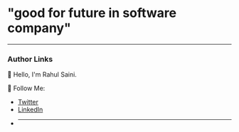 # "good for future in software company"

---

### Author Links

👋 Hello, I'm Rahul Saini.

🚀 Follow Me:

- [Twitter](https://twitter.com/rahumeetawa)
- [LinkedIn](https://www.linkedin.com/in/rahul-saini-3950501a2/)
- ***
